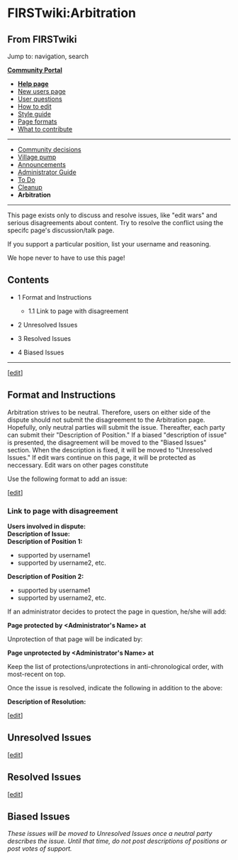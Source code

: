 # FIRSTwiki:Arbitration

## From FIRSTwiki

Jump to: navigation, search

**[Community Portal](FIRSTwiki:Community_portal "FIRSTwiki:Community portal")**

- **[Help page](FIRSTwiki:Help "FIRSTwiki:Help")**
- [New users page](FIRSTwiki:New_users_page "FIRSTwiki:New users page")
- [User questions](FIRSTwiki:User_questions "FIRSTwiki:User questions")
- [How to edit](FIRSTwiki:How_does_one_edit_a_page "FIRSTwiki:How does one edit a page")
- [Style guide](FIRSTwiki:Style_guide "FIRSTwiki:Style guide")
- [Page formats](FIRSTwiki:Page_formats "FIRSTwiki:Page formats")
- [What to contribute](FIRSTwiki:What_to_contribute "FIRSTwiki:What to contribute")

--------------------------------------------------------------------------------

- [Community decisions](FIRSTwiki:Community_decisions "FIRSTwiki:Community decisions")
- [Village pump](FIRSTwiki:Village_pump "FIRSTwiki:Village pump")
- [Announcements](FIRSTwiki:Announcements "FIRSTwiki:Announcements")
- [Administrator Guide](FIRSTwiki:Guide_for_administrators "FIRSTwiki:Guide for administrators")
- [To Do](FIRSTwiki:To_Do "FIRSTwiki:To Do")
- [Cleanup](FIRSTwiki:Cleanup "FIRSTwiki:Cleanup")
- **Arbitration**

--------------------------------------------------------------------------------

This page exists only to discuss and resolve issues, like "edit wars" and serious disagreements about content. Try to resolve the conflict using the specifc page's discussion/talk page.

If you support a particular position, list your username and reasoning.

We hope never to have to use this page!

## Contents

- 1 Format and Instructions

  - 1.1 Link to page with disagreement

- 2 Unresolved Issues
- 3 Resolved Issues
- 4 Biased Issues

--------------------------------------------------------------------------------

[[edit](/index.php?title=FIRSTwiki:Arbitration&action=edit&section=1 "Edit
section: Format and Instructions")]

## Format and Instructions

Arbitration strives to be neutral. Therefore, users on either side of the dispute should not submit the disagreement to the Arbitration page. Hopefully, only neutral parties will submit the issue. Thereafter, each party can submit their "Description of Position." If a biased "description of issue" is presented, the disagreement will be moved to the "Biased Issues" section. When the description is fixed, it will be moved to "Unresolved Issues." If edit wars continue on this page, it will be protected as neccessary. Edit wars on other pages constitute

Use the following format to add an issue:

[[edit](/index.php?title=FIRSTwiki:Arbitration&action=edit&section=2 "Edit
section: Link to page with disagreement")]

### Link to page with disagreement

**Users involved in dispute:**<br>
**Description of Issue:**<br>
**Description of Position 1:**

- supported by username1
- supported by username2, etc.

**Description of Position 2:**

- supported by username1
- supported by username2, etc.

If an administrator decides to protect the page in question, he/she will add:

**Page protected by <Administrator's Name> at <Time of Protection>**

Unprotection of that page will be indicated by:

**Page unprotected by <Administrator's Name> at <Time of Unprotection>**

Keep the list of protections/unprotections in anti-chronological order, with most-recent on top.

Once the issue is resolved, indicate the following in addition to the above:

**Description of Resolution:**

[[edit](/index.php?title=FIRSTwiki:Arbitration&action=edit&section=3 "Edit
section: Unresolved Issues")]

## Unresolved Issues

[[edit](/index.php?title=FIRSTwiki:Arbitration&action=edit&section=4 "Edit
section: Resolved Issues")]

## Resolved Issues

[[edit](/index.php?title=FIRSTwiki:Arbitration&action=edit&section=5 "Edit
section: Biased Issues")]

## Biased Issues

_These issues will be moved to Unresolved Issues once a neutral party describes the issue. Until that time, do not post descriptions of positions or post votes of support._
